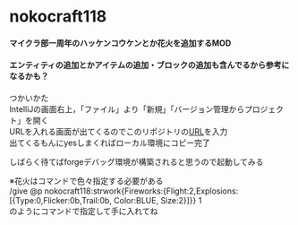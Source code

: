 # nokocraft118

#### マイクラ部一周年のハッケンコウケンとか花火を追加するMOD
#### エンティティの追加とかアイテムの追加・ブロックの追加も含んでるから参考になるかも？


つかいかた  
IntelliJの画面右上，「ファイル」より「新規」「バージョン管理からプロジェクト」を開く  
URLを入れる画面が出てくるのでこのリポジトリの[URL](https://github.com/tuatmc/nokocraft118)を入力  
出てくるもんにyesしまくればローカル環境にコピー完了  
  
しばらく待てばforgeデバッグ環境が構築されると思うので起動してみる  
  
※花火はコマンドで色々指定する必要がある  
/give @p nokocraft118:strwork{Fireworks:{Flight:2,Explosions:[{Type:0,Flicker:0b,Trail:0b, Color:BLUE, Size:2}]}} 1  
のようにコマンドで指定して手に入れてね  
